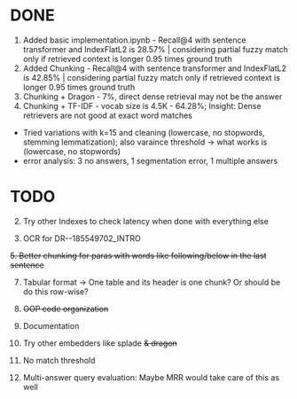 # DONE
1. Added basic implementation.ipynb - Recall@4 with sentence transformer and IndexFlatL2 is 28.57% | considering partial fuzzy match only if retrieved context is longer 0.95 times ground truth
2. Added Chunking - Recall@4 with sentence transformer and IndexFlatL2 is 42.85% | considering partial fuzzy match only if retrieved context is longer 0.95 times ground truth
3. Chunking + Dragon - 7%, direct dense retrieval may not be the answer
4. Chunking + TF-IDF - vocab size is 4.5K - 64.28%; Insight: Dense retrievers are not good at exact word matches
  - Tried variations with k=15 and cleaning (lowercase, no stopwords, stemming lemmatization); also varaince threshold -> what works is (lowercase, no stopwords)
  - error analysis: 3 no answers, 1 segmentation error, 1 multiple answers

# TODO

2. Try other Indexes to check latency when done with everything else 

3. OCR for DR--185549702_INTRO
   
~~5. Better chunking for paras with words like following/below in the last sentence~~
   
7. Tabular format -> One table and its header is one chunk? Or should be do this row-wise?
   
9. ~~OOP code organization~~
    
11. Documentation

12. Try other embedders like splade ~~& dragon~~

13. No match threshold
    
15. Multi-answer query evaluation: Maybe MRR would take care of this as well
    
